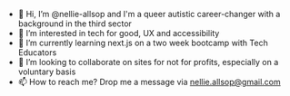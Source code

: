 - 👋 Hi, I’m @nellie-allsop and I'm a queer autistic career-changer with a background in the third sector
- 👀 I’m interested in tech for good, UX and accessibility
- 🌱 I’m currently learning next.js on a two week bootcamp with Tech Educators
- 💞️ I’m looking to collaborate on sites for not for profits, especially on a voluntary basis
- 📫 How to reach me? Drop me a message via nellie.allsop@gmail.com
